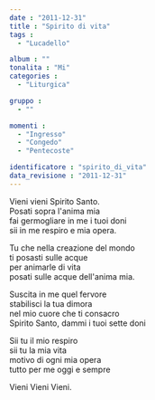 ```yaml
---
date : "2011-12-31"
title : "Spirito di vita"
tags : 
  - "Lucadello"

album : ""
tonalita : "Mi"
categories : 
  - "Liturgica"

gruppo : 
  - ""

momenti : 
  - "Ingresso"
  - "Congedo"
  - "Pentecoste"

identificatore : "spirito_di_vita"
data_revisione : "2011-12-31"
---
```

  
  
  
  
  
  
  
  
  
  
Vieni vieni Spirito Santo.  
Posati sopra l'anima mia  
fai germogliare in me i tuoi doni  
sii in me respiro e mia opera.  
  
  
  
Tu che nella creazione del mondo  
ti posasti sulle  acque  
per animarle di vita   
posati sulle acque dell'anima mia.  
  
  
  
  
Suscita in me quel fervore   
stabilisci la tua dimora  
nel mio cuore che ti consacro   
Spirito Santo, dammi i tuoi sette doni  
  
  
  
  
Sii tu il mio respiro   
sii tu la mia vita  
motivo di ogni mia opera   
tutto per me oggi e sempre  
  
  
  
Vieni Vieni Vieni.    
  
  
  
